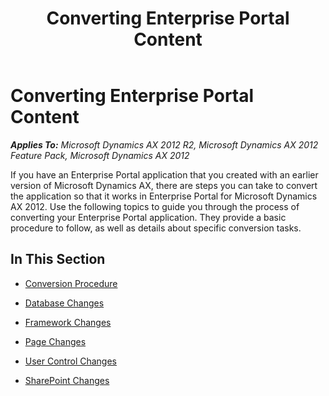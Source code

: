 ﻿---
title: Converting Enterprise Portal Content
TOCTitle: Converting Enterprise Portal Content
ms:assetid: 24c390e3-cc4f-483b-bd26-c793849328de
ms:mtpsurl: https://msdn.microsoft.com/en-us/library/Cc551034(v=AX.60)
ms:contentKeyID: 35245082
ms.date: 11/07/2012
mtps_version: v=AX.60
---

# Converting Enterprise Portal Content 


_**Applies To:** Microsoft Dynamics AX 2012 R2, Microsoft Dynamics AX 2012 Feature Pack, Microsoft Dynamics AX 2012_

If you have an Enterprise Portal application that you created with an earlier version of Microsoft Dynamics AX, there are steps you can take to convert the application so that it works in Enterprise Portal for Microsoft Dynamics AX 2012. Use the following topics to guide you through the process of converting your Enterprise Portal application. They provide a basic procedure to follow, as well as details about specific conversion tasks.

## In This Section

  - [Conversion Procedure](conversion-procedure.md)  

  - [Database Changes](database-changes.md)  

  - [Framework Changes](framework-changes.md)  

  - [Page Changes](page-changes.md)  

  - [User Control Changes](user-control-changes.md)  

  - [SharePoint Changes](sharepoint-changes.md)

